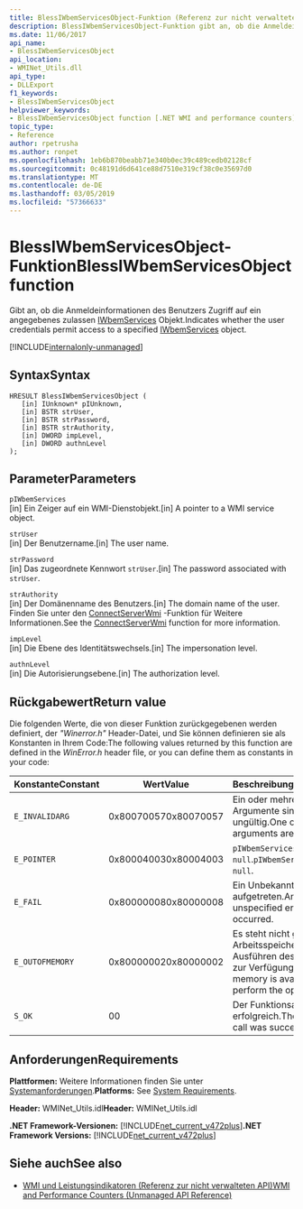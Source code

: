 ```yaml
---
title: BlessIWbemServicesObject-Funktion (Referenz zur nicht verwalteten API)
description: BlessIWbemServicesObject-Funktion gibt an, ob die Anmeldeinformationen des Benutzers Zugriff auf ein Objekt IWbemServices zulassen
ms.date: 11/06/2017
api_name:
- BlessIWbemServicesObject
api_location:
- WMINet_Utils.dll
api_type:
- DLLExport
f1_keywords:
- BlessIWbemServicesObject
helpviewer_keywords:
- BlessIWbemServicesObject function [.NET WMI and performance counters]
topic_type:
- Reference
author: rpetrusha
ms.author: ronpet
ms.openlocfilehash: 1eb6b870beabb71e340b0ec39c489cedb02128cf
ms.sourcegitcommit: 0c48191d6d641ce88d7510e319cf38c0e35697d0
ms.translationtype: MT
ms.contentlocale: de-DE
ms.lasthandoff: 03/05/2019
ms.locfileid: "57366633"
---
```

# <a name="blessiwbemservicesobject-function"></a><span data-ttu-id="18208-103">BlessIWbemServicesObject-Funktion</span><span class="sxs-lookup"><span data-stu-id="18208-103">BlessIWbemServicesObject function</span></span>
<span data-ttu-id="18208-104">Gibt an, ob die Anmeldeinformationen des Benutzers Zugriff auf ein angegebenes zulassen [IWbemServices](/windows/desktop/api/wbemcli/nn-wbemcli-iwbemservices) Objekt.</span><span class="sxs-lookup"><span data-stu-id="18208-104">Indicates whether the user credentials permit access to a specified [IWbemServices](/windows/desktop/api/wbemcli/nn-wbemcli-iwbemservices) object.</span></span> 

[!INCLUDE[internalonly-unmanaged](../../../../includes/internalonly-unmanaged.md)]

## <a name="syntax"></a><span data-ttu-id="18208-105">Syntax</span><span class="sxs-lookup"><span data-stu-id="18208-105">Syntax</span></span>

```
HRESULT BlessIWbemServicesObject (
   [in] IUnknown* pIUnknown,
   [in] BSTR strUser, 
   [in] BSTR strPassword, 
   [in] BSTR strAuthority, 
   [in] DWORD impLevel, 
   [in] DWORD authnLevel
);
```

## <a name="parameters"></a><span data-ttu-id="18208-106">Parameter</span><span class="sxs-lookup"><span data-stu-id="18208-106">Parameters</span></span>

`pIWbemServices`\
<span data-ttu-id="18208-107">[in] Ein Zeiger auf ein WMI-Dienstobjekt.</span><span class="sxs-lookup"><span data-stu-id="18208-107">[in] A pointer to a WMI service object.</span></span>

`strUser`\
<span data-ttu-id="18208-108">[in] Der Benutzername.</span><span class="sxs-lookup"><span data-stu-id="18208-108">[in] The user name.</span></span>

`strPassword`\
<span data-ttu-id="18208-109">[in] Das zugeordnete Kennwort `strUser`.</span><span class="sxs-lookup"><span data-stu-id="18208-109">[in] The password associated with `strUser`.</span></span>

`strAuthority`\
<span data-ttu-id="18208-110">[in] Der Domänenname des Benutzers.</span><span class="sxs-lookup"><span data-stu-id="18208-110">[in] The domain name of the user.</span></span> <span data-ttu-id="18208-111">Finden Sie unter den [ConnectServerWmi](connectserverwmi.md) -Funktion für Weitere Informationen.</span><span class="sxs-lookup"><span data-stu-id="18208-111">See the [ConnectServerWmi](connectserverwmi.md) function for more information.</span></span>

`impLevel`\
<span data-ttu-id="18208-112">[in] Die Ebene des Identitätswechsels.</span><span class="sxs-lookup"><span data-stu-id="18208-112">[in] The impersonation level.</span></span>

`authnLevel`\
<span data-ttu-id="18208-113">[in] Die Autorisierungsebene.</span><span class="sxs-lookup"><span data-stu-id="18208-113">[in] The authorization level.</span></span>

## <a name="return-value"></a><span data-ttu-id="18208-114">Rückgabewert</span><span class="sxs-lookup"><span data-stu-id="18208-114">Return value</span></span>

<span data-ttu-id="18208-115">Die folgenden Werte, die von dieser Funktion zurückgegebenen werden definiert, der *"Winerror.h"* Header-Datei, und Sie können definieren sie als Konstanten in Ihrem Code:</span><span class="sxs-lookup"><span data-stu-id="18208-115">The following values returned by this function are defined in the *WinError.h* header file, or you can define them as constants in your code:</span></span>

|<span data-ttu-id="18208-116">Konstante</span><span class="sxs-lookup"><span data-stu-id="18208-116">Constant</span></span>  |<span data-ttu-id="18208-117">Wert</span><span class="sxs-lookup"><span data-stu-id="18208-117">Value</span></span>  |<span data-ttu-id="18208-118">Beschreibung</span><span class="sxs-lookup"><span data-stu-id="18208-118">Description</span></span>  |
|---------|---------|---------|
| `E_INVALIDARG` | <span data-ttu-id="18208-119">0x80070057</span><span class="sxs-lookup"><span data-stu-id="18208-119">0x80070057</span></span> | <span data-ttu-id="18208-120">Ein oder mehrere Argumente sind ungültig.</span><span class="sxs-lookup"><span data-stu-id="18208-120">One or more arguments are invalid.</span></span> |
| `E_POINTER` | <span data-ttu-id="18208-121">0x80004003</span><span class="sxs-lookup"><span data-stu-id="18208-121">0x80004003</span></span> | <span data-ttu-id="18208-122">`pIWbemServices` ist `null`.</span><span class="sxs-lookup"><span data-stu-id="18208-122">`pIWbemServices` is `null`.</span></span> | 
| `E_FAIL` | <span data-ttu-id="18208-123">0x80000008</span><span class="sxs-lookup"><span data-stu-id="18208-123">0x80000008</span></span> | <span data-ttu-id="18208-124">Ein Unbekannter Fehler aufgetreten.</span><span class="sxs-lookup"><span data-stu-id="18208-124">An unspecified error has occurred.</span></span> |
| `E_OUTOFMEMORY` | <span data-ttu-id="18208-125">0x80000002</span><span class="sxs-lookup"><span data-stu-id="18208-125">0x80000002</span></span> | <span data-ttu-id="18208-126">Es steht nicht genügend Arbeitsspeicher zum Ausführen des Vorgangs zur Verfügung.</span><span class="sxs-lookup"><span data-stu-id="18208-126">Insufficient memory is available to perform the operation.</span></span> | 
| `S_OK` | <span data-ttu-id="18208-127">0</span><span class="sxs-lookup"><span data-stu-id="18208-127">0</span></span> | <span data-ttu-id="18208-128">Der Funktionsaufruf war erfolgreich.</span><span class="sxs-lookup"><span data-stu-id="18208-128">The function call was successful.</span></span> | 

## <a name="requirements"></a><span data-ttu-id="18208-129">Anforderungen</span><span class="sxs-lookup"><span data-stu-id="18208-129">Requirements</span></span>

 <span data-ttu-id="18208-130">**Plattformen:** Weitere Informationen finden Sie unter [Systemanforderungen](../../../../docs/framework/get-started/system-requirements.md).</span><span class="sxs-lookup"><span data-stu-id="18208-130">**Platforms:** See [System Requirements](../../../../docs/framework/get-started/system-requirements.md).</span></span>

 <span data-ttu-id="18208-131">**Header:** WMINet_Utils.idl</span><span class="sxs-lookup"><span data-stu-id="18208-131">**Header:** WMINet_Utils.idl</span></span>

 <span data-ttu-id="18208-132">**.NET Framework-Versionen:** [!INCLUDE[net_current_v472plus](../../../../includes/net-current-v472plus.md)]</span><span class="sxs-lookup"><span data-stu-id="18208-132">**.NET Framework Versions:** [!INCLUDE[net_current_v472plus](../../../../includes/net-current-v472plus.md)]</span></span>

## <a name="see-also"></a><span data-ttu-id="18208-133">Siehe auch</span><span class="sxs-lookup"><span data-stu-id="18208-133">See also</span></span>

- [<span data-ttu-id="18208-134">WMI und Leistungsindikatoren (Referenz zur nicht verwalteten API)</span><span class="sxs-lookup"><span data-stu-id="18208-134">WMI and Performance Counters (Unmanaged API Reference)</span></span>](index.md)